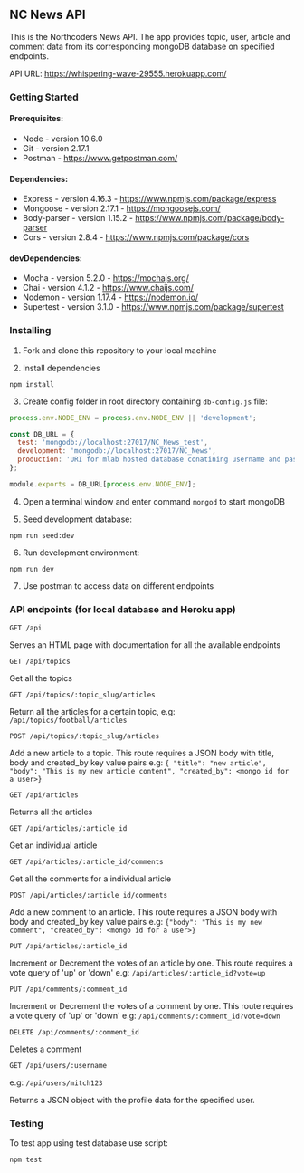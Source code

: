 ## NC News API

This is the Northcoders News API. The app provides topic, user, article and comment data from its corresponding mongoDB database on specified endpoints.

API URL: https://whispering-wave-29555.herokuapp.com/
### Getting Started

#### Prerequisites:
* Node - version 10.6.0
* Git - version 2.17.1
* Postman - https://www.getpostman.com/

#### Dependencies:
* Express - version 4.16.3 - https://www.npmjs.com/package/express
* Mongoose - version 2.17.1 - https://mongoosejs.com/
* Body-parser - version 1.15.2 - https://www.npmjs.com/package/body-parser
* Cors - version 2.8.4 - https://www.npmjs.com/package/cors

#### devDependencies:
* Mocha - version 5.2.0 - https://mochajs.org/
* Chai - version 4.1.2 - https://www.chaijs.com/
* Nodemon - version 1.17.4 - https://nodemon.io/
* Supertest - version 3.1.0 - https://www.npmjs.com/package/supertest


### Installing

1. Fork and clone this repository to your local machine


2. Install dependencies
```
npm install
```

3. Create config folder in root directory containing ```db-config.js``` file:

```javascript
process.env.NODE_ENV = process.env.NODE_ENV || 'development';

const DB_URL = {
  test: 'mongodb://localhost:27017/NC_News_test',
  development: 'mongodb://localhost:27017/NC_News',
  production: 'URI for mlab hosted database conatining username and password'
};

module.exports = DB_URL[process.env.NODE_ENV];
```

4. Open a terminal window and enter command ```mongod``` to start mongoDB

5. Seed development database:
```
npm run seed:dev
```

6. Run development environment:
```
npm run dev
```
7. Use postman to access data on different endpoints


### API endpoints (for local database and Heroku app)

```http
GET /api
```
Serves an HTML page with documentation for all the available endpoints


```http
GET /api/topics
```

Get all the topics

```http
GET /api/topics/:topic_slug/articles
```

Return all the articles for a certain topic, e.g: `/api/topics/football/articles`

```http
POST /api/topics/:topic_slug/articles
```

Add a new article to a topic. This route requires a JSON body with title, body and created_by key value pairs
e.g: `{ "title": "new article", "body": "This is my new article content", "created_by": <mongo id for a user>}`

```http
GET /api/articles
```

Returns all the articles

```http
GET /api/articles/:article_id
```

Get an individual article

```http
GET /api/articles/:article_id/comments
```

Get all the comments for a individual article

```http
POST /api/articles/:article_id/comments
```

Add a new comment to an article. This route requires a JSON body with body and created_by key value pairs
e.g: `{"body": "This is my new comment", "created_by": <mongo id for a user>}`

```http
PUT /api/articles/:article_id
```

Increment or Decrement the votes of an article by one. This route requires a vote query of 'up' or 'down'
e.g: `/api/articles/:article_id?vote=up`

```http
PUT /api/comments/:comment_id
```

Increment or Decrement the votes of a comment by one. This route requires a vote query of 'up' or 'down'
e.g: `/api/comments/:comment_id?vote=down`

```http
DELETE /api/comments/:comment_id
```

Deletes a comment

```http
GET /api/users/:username
```

e.g: `/api/users/mitch123`

Returns a JSON object with the profile data for the specified user.


### Testing

To test app using test database use script:

```
npm test
```
